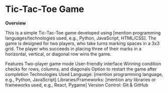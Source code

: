 # Tic-Tac-Toe Game
<p><b>Overview</p></b>
This is a simple Tic-Tac-Toe game developed using [mention programming languages/technologies used, e.g., Python, JavaScript, HTML/CSS]. The game is designed for two players, who take turns marking spaces in a 3x3 grid. The player who succeeds in placing three of their marks in a horizontal, vertical, or diagonal row wins the game.

Features
Two-player game mode
User-friendly interface
Winning condition checks for rows, columns, and diagonals
Option to restart the game after completion
Technologies Used
Language: [mention programming language, e.g., Python, JavaScript]
Libraries/Frameworks: [mention any libraries or frameworks used, e.g., React, Pygame]
Version Control: Git & GitHub